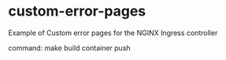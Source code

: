 # custom-error-pages

Example of Custom error pages for the NGINX Ingress controller

command:
make build container push
